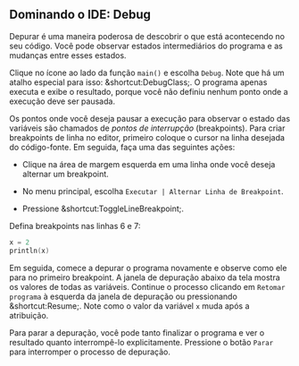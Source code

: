 ## Dominando o IDE: Debug

Depurar é uma maneira poderosa de descobrir o que está acontecendo no seu código. Você pode observar estados intermediários do programa e as mudanças entre esses estados.

Clique no ícone ao lado da função `main()` e escolha <span class="control">`Debug`</span>. Note que há um atalho especial para isso: <span class="shortcut">&shortcut:DebugClass;</span>. O programa apenas executa e exibe o resultado, porque você não definiu nenhum ponto onde a execução deve ser pausada.

Os pontos onde você deseja pausar a execução para observar o estado das variáveis são chamados de *pontos de interrupção* (breakpoints). Para criar breakpoints de linha no editor, primeiro coloque o cursor na linha desejada do código-fonte. Em seguida, faça uma das seguintes ações:

- Clique na área de margem esquerda em uma linha onde você deseja alternar um breakpoint.

- No menu principal, escolha <span class="control">`Executar | Alternar Linha de Breakpoint`</span>.

- Pressione <span class="shortcut">&shortcut:ToggleLineBreakpoint;</span>.

Defina breakpoints nas linhas 6 e 7:

```kotlin
x = 2
println(x)
```

Em seguida, comece a depurar o programa novamente e observe como ele para no primeiro breakpoint. A janela de depuração abaixo da tela mostra os valores de todas as variáveis. Continue o processo clicando em <span class="control">`Retomar programa`</span> à esquerda da janela de depuração ou pressionando <span class="shortcut">&shortcut:Resume;</span>. Note como o valor da variável `x` muda após a atribuição.

Para parar a depuração, você pode tanto finalizar o programa e ver o resultado quanto interrompê-lo explicitamente. Pressione o botão <span class="control">`Parar`</span> para interromper o processo de depuração.